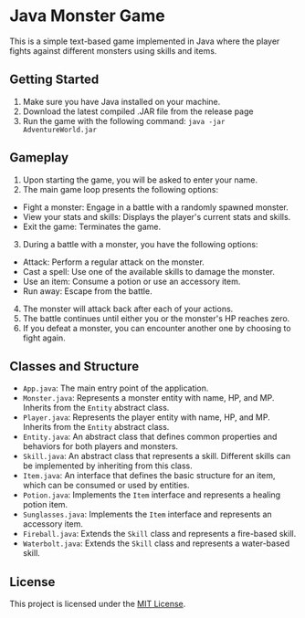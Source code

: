 # Java Monster Game

This is a simple text-based game implemented in Java where the player fights against different monsters using skills and items.

## Getting Started

1. Make sure you have Java installed on your machine.
2. Download the latest compiled .JAR file from the release page
3. Run the game with the following command: ```java -jar AdventureWorld.jar```


## Gameplay

1. Upon starting the game, you will be asked to enter your name.
2. The main game loop presents the following options:
- Fight a monster: Engage in a battle with a randomly spawned monster.
- View your stats and skills: Displays the player's current stats and skills.
- Exit the game: Terminates the game.
3. During a battle with a monster, you have the following options:
- Attack: Perform a regular attack on the monster.
- Cast a spell: Use one of the available skills to damage the monster.
- Use an item: Consume a potion or use an accessory item.
- Run away: Escape from the battle.
4. The monster will attack back after each of your actions.
5. The battle continues until either you or the monster's HP reaches zero.
6. If you defeat a monster, you can encounter another one by choosing to fight again.

## Classes and Structure

- `App.java`: The main entry point of the application.
- `Monster.java`: Represents a monster entity with name, HP, and MP. Inherits from the `Entity` abstract class.
- `Player.java`: Represents the player entity with name, HP, and MP. Inherits from the `Entity` abstract class.
- `Entity.java`: An abstract class that defines common properties and behaviors for both players and monsters.
- `Skill.java`: An abstract class that represents a skill. Different skills can be implemented by inheriting from this class.
- `Item.java`: An interface that defines the basic structure for an item, which can be consumed or used by entities.
- `Potion.java`: Implements the `Item` interface and represents a healing potion item.
- `Sunglasses.java`: Implements the `Item` interface and represents an accessory item.
- `Fireball.java`: Extends the `Skill` class and represents a fire-based skill.
- `Waterbolt.java`: Extends the `Skill` class and represents a water-based skill.

## License

This project is licensed under the [MIT License](LICENSE).
